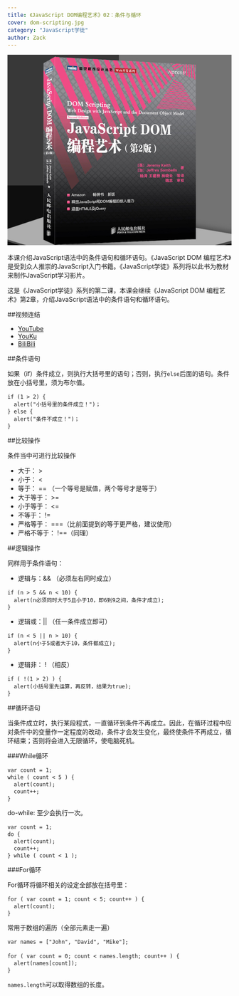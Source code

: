 ```yaml
---
title: 《JavaScript DOM编程艺术》02：条件与循环
cover: dom-scripting.jpg
category: "JavaScript学徒"
author: Zack
---
```


![JavaScript DOM 编程艺术](dom-scripting.jpg)

本课介绍JavaScript语法中的条件语句和循环语句。《JavaScript DOM 编程艺术》是受到众人推崇的JavaScript入门书籍。《JavaScript学徒》系列将以此书为教材来制作JavaScript学习影片。

这是《JavaScript学徒》系列的第二课，本课会继续《JavaScript DOM 编程艺术》第2章，介绍JavaScript语法中的条件语句和循环语句。

##视频连结
* [YouTube](https://youtu.be/Gi1s6wh6kG0)
* [YouKu](https://v.youku.com/v_show/id_XMzc5MTg5MTk1Ng==.html)
* [BiliBili](https://www.bilibili.com/video/av29972831/)

##条件语句

如果（if）条件成立，则执行大括号里的语句；否则，执行`else`后面的语句。条件放在小括号里，须为布尔值。

```
if (1 > 2) {
  alert("小括号里的条件成立！")；
} else {
  alert("条件不成立！")；
}
```

##比较操作

条件当中可进行比较操作
* 大于： >
* 小于： <
* 等于： == （一个等号是赋值，两个等号才是等于）
* 大于等于： >=
* 小于等于： <=
* 不等于： !=
* 严格等于： ===（比前面提到的等于更严格，建议使用）
* 严格不等于： !==（同理）

##逻辑操作

同样用于条件语句：

* 逻辑与：&& （必须左右同时成立）
```
if (n > 5 && n < 10) {
  alert(n必须同时大于5且小于10，即6到9之间，条件才成立);
}
```

* 逻辑或：|| （任一条件成立即可）
```
if (n < 5 || n > 10) {
  alert(n小于5或者大于10，条件都成立);
}
```

* 逻辑非： ! （相反）
```
if ( !(1 > 2) ) {
  alert(小括号里先运算，再反转，结果为true);
}
```

##循环语句

当条件成立时，执行某段程式，一直循环到条件不再成立。因此，在循环过程中应对条件中的变量作一定程度的改动，条件才会发生变化，最终使条件不再成立，循环结束；否则将会进入无限循环，使电脑死机。

###While循环

```
var count = 1;
while ( count < 5 ) {
  alert(count);
  count++;
}
```

do-while: 至少会执行一次。

```
var count = 1;
do {
  alert(count);
  count++;
} while ( count < 1 );
```

###For循环

For循环将循环相关的设定全部放在括号里：

```
for ( var count = 1; count < 5; count++ ) {
  alert(count);
}
```

常用于数组的遍历（全部元素走一遍）

```
var names = ["John", "David", "Mike"];

for ( var count = 0; count < names.length; count++ ) {
  alert(names[count]);
}
```

`names.length`可以取得数组的长度。